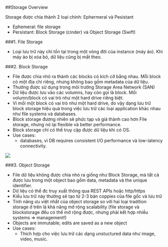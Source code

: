 ##Storage Overview

Storage được chia thành 2 loại chính: Ephermeral và Pesistant
+ Ephemeral: file storage
+ Persistant: Block Storage (cinder) và Object Storage (Swift)

###1. File Storage
- Loại lưu trữ này chỉ tồn tại trong một vòng đời của instance (máy ảo). Khi máy ảo bị xóa bỏ, dữ liệu cũng bị mất theo.


###2. Block Storage
- File được chia nhỏ ra thành các blocks có kích cỡ bằng nhau. Mỗi block có một địa chỉ riêng, nhưng không bao gồm metadata của dữ liệu.
- Thường được sử dụng trong môi trường Storage Area Network (SAN)
- Dữ liệu được lưu vào các volumns, hay còn gọi là block. Mối volumn/block có vai trò như một hard drive riêng biệt. 
- Vì mồi một block có vai trò như một hard drive, do vậy dạng lưu trữ block storage hiệu quả trong việc lưu trữ các loại application khác nhau như file systems và databases.
- Block storage đương nhiên sẽ phức tạp và giá thành cao hơn File storage, nhưng nó lại flexible và better performance.
- Block storage chỉ có thể truy cập được dữ liệu khi có OS.
- Use cases:
  + databases, vì DB requires consistent I/O performance và low-latency connectivity. 
  
<img src="http://cdn.druva.com/wp-content/uploads/Screen-Shot-2014-08-18-at-11.02.02-AM.png">

###3. Object Storage
- File dữ liệu không được chia nhỏ ra giống như Block Storage, mà tất cả được lưu trong một object bao gồm data, metadata và the unique identifier.
- Dữ liệu có thể đc truy xuất thông qua REST APIs hoặc http/https
- Kiểu lưu trữ này thường sẽ tạo từ 2-3 bản coppies của file gốc và lưu trữ
- Tính năng ưu việt nhất của object storage so với hai loại tradition storage ở trên là khả năng mở rộng scalability
(file storage và blockstorage đều có thể mở rộng được, nhưng phải kết hợp nhiều systems => management!)
- Objects are immutable; edits are saved as a new object
- Use cases: 
  + Thích hợp cho việc lưu trữ các dạng unstuctured data như image, video, music.
